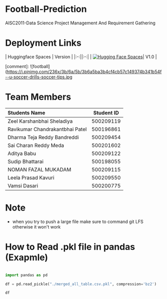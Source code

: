 # Football-Prediction
AISC2011-Data Science Project Management And Requirement Gathering

# Deployment Links
| Huggingface Spaces | Version |
|:-:||:-:|
| [![Hugging Face Spaces](https://img.shields.io/badge/%F0%9F%A4%97%20Hugging%20Face-Spaces-blue)](https://huggingface.co/spaces/Zeelubha/Football-Prediction)| V1.0 |

[comment]: ![football](https://i.pinimg.com/236x/3b/6a/5b/3b6a5ba3b4cf4cb57c149374b341b54f--u-soccer-drills-soccer-tips.jpg

# Team Members

| Students Name      | Student ID |
|    :---    |    :----:   |
| Zeel Karshanbhai Sheladiya      | 500209119       | 
| Ravikumar Chandrakantbhai Patel   | 500196861        |
| Dharma Teja Reddy Bandreddi   | 500209454        |
| Sai Charan Reddy Meda  | 500201602        |
| Aditya Babu   | 500209122        |
| Sudip Bhattarai   | 500198055        |
| NOMAN FAZAL MUKADAM   | 500209115        |
| Leela Prasad Kavuri   | 500209550        |
| Vamsi Dasari   | 500200775        |

# Note

* when you try to push a large file make sure to command git LFS otherwise it won't work

# How to Read .pkl file in pandas (Exapmle)

```python

import pandas as pd

df = pd.read_pickle("./merged_all_table.csv.pkl", compression='bz2')

df


```
